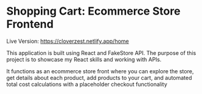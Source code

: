 # Shopping Cart: Ecommerce Store Frontend

Live Version: https://cloverzest.netlify.app/home

This application is built using React and FakeStore API. The purpose of this project is to showcase my React skills and working with APIs. 

It functions as an ecommerce store front where you can explore the store, get details about each product, add products to your cart, and automated total cost calculations with a placeholder checkout functionality

